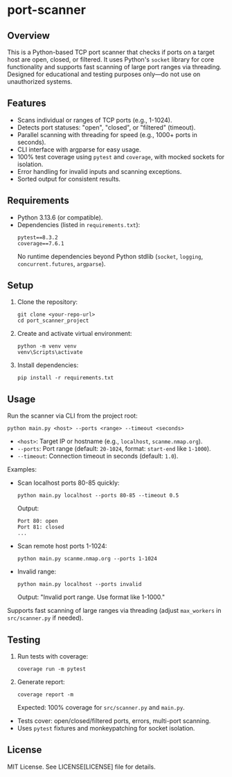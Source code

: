 # port-scanner

## Overview
This is a Python-based TCP port scanner that checks if ports on a target host are open, closed, or filtered. It uses Python's `socket` library for core functionality and supports fast scanning of large port ranges via threading. Designed for educational and testing purposes only—do not use on unauthorized systems.

## Features
- Scans individual or ranges of TCP ports (e.g., 1-1024).
- Detects port statuses: "open", "closed", or "filtered" (timeout).
- Parallel scanning with threading for speed (e.g., 1000+ ports in seconds).
- CLI interface with argparse for easy usage.
- 100% test coverage using `pytest` and `coverage`, with mocked sockets for isolation.
- Error handling for invalid inputs and scanning exceptions.
- Sorted output for consistent results.

## Requirements
- Python 3.13.6 (or compatible).
- Dependencies (listed in `requirements.txt`):
  ```
  pytest==8.3.2
  coverage==7.6.1
  ```
  No runtime dependencies beyond Python stdlib (`socket`, `logging`, `concurrent.futures`, `argparse`).

## Setup
1. Clone the repository:
   ```
   git clone <your-repo-url>
   cd port_scanner_project
   ```
2. Create and activate virtual environment:
   ```
   python -m venv venv
   venv\Scripts\activate
   ```
3. Install dependencies:
   ```
   pip install -r requirements.txt
   ```

## Usage
Run the scanner via CLI from the project root:
```
python main.py <host> --ports <range> --timeout <seconds>
```
- `<host>`: Target IP or hostname (e.g., `localhost`, `scanme.nmap.org`).
- `--ports`: Port range (default: `20-1024`, format: `start-end` like `1-1000`).
- `--timeout`: Connection timeout in seconds (default: `1.0`).

Examples:
- Scan localhost ports 80-85 quickly:
  ```
  python main.py localhost --ports 80-85 --timeout 0.5
  ```
  Output:
  ```
  Port 80: open
  Port 81: closed
  ...
  ```
- Scan remote host ports 1-1024:
  ```
  python main.py scanme.nmap.org --ports 1-1024
  ```
- Invalid range:
  ```
  python main.py localhost --ports invalid
  ```
  Output: "Invalid port range. Use format like 1-1000."

Supports fast scanning of large ranges via threading (adjust `max_workers` in `src/scanner.py` if needed).

## Testing
1. Run tests with coverage:
   ```
   coverage run -m pytest
   ```
2. Generate report:
   ```
   coverage report -m
   ```
   Expected: 100% coverage for `src/scanner.py` and `main.py`.
- Tests cover: open/closed/filtered ports, errors, multi-port scanning.
- Uses `pytest` fixtures and monkeypatching for socket isolation.

## License
MIT License. See LICENSE[LICENSE] file for details.
